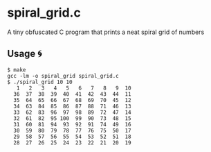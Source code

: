 # spiral_grid.c
A tiny obfuscated C program that prints a neat spiral grid of numbers

## Usage 🌀
```
$ make
gcc -lm -o spiral_grid spiral_grid.c
$ ./spiral_grid 10 10
   1   2   3   4   5   6   7   8   9  10
  36  37  38  39  40  41  42  43  44  11
  35  64  65  66  67  68  69  70  45  12
  34  63  84  85  86  87  88  71  46  13
  33  62  83  96  97  98  89  72  47  14
  32  61  82  95 100  99  90  73  48  15
  31  60  81  94  93  92  91  74  49  16
  30  59  80  79  78  77  76  75  50  17
  29  58  57  56  55  54  53  52  51  18
  28  27  26  25  24  23  22  21  20  19
```
